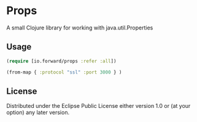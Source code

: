 # Props

A small Clojure library for working with java.util.Properties

## Usage

```clojure
(require [io.forward/props :refer :all])

(from-map { :protocol "ssl" :port 3000 } )
```

## License

Distributed under the Eclipse Public License either version 1.0 or (at your option) any later version.
